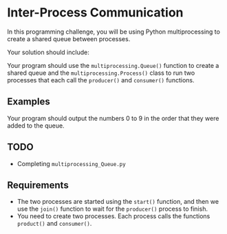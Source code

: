 # Inter-Process Communication

In this programming challenge, you will be using Python multiprocessing to create a shared queue between processes.

Your solution should include:

Your program should use the `multiprocessing.Queue()` function to create a shared queue and the `multiprocessing.Process()` class to run two processes that each call the `producer()` and `consumer()` functions.

## Examples

Your program should output the numbers 0 to 9 in the order that they were added to the queue.

## TODO

- Completing `multiprocessing_Queue.py`

## Requirements

- The two processes are started using the `start()` function, and then we use the `join()` function to wait for the `producer()` process to finish.
- You need to create two processes. Each process calls the functions `product()` and `consumer()`.
